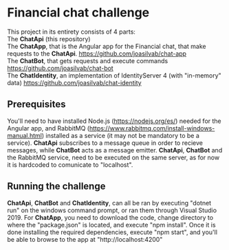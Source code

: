 # Financial chat challenge
This project in its entirety consists of 4 parts:    
The **ChatApi** (this repository)  
The **ChatApp**, that is the Angular app for the Financial chat, that make requests to the **ChatApi**. https://github.com/joasilvab/chat-app  
The **ChatBot**, that gets requests and execute commands https://github.com/joasilvab/chat-bot  
The **ChatIdentity**, an implementation of IdentityServer 4 (with "in-memory" data) https://github.com/joasilvab/chat-identity

## Prerequisites
You'll need to have installed Node.js (https://nodejs.org/es/) needed for the Angular app, and RabbitMQ (https://www.rabbitmq.com/install-windows-manual.html) installed as a service (it may not be mandatory to be a service). **ChatApi** subscribes to a message queue in order to recieve messages, while **ChatBot** acts as a message emitter. **ChatApi**, **ChatBot** and the RabbitMQ service, need to be executed on the same server, as for now it is hardcoded to comunicate to "localhost".

## Running the challenge
**ChatApi**, **ChatBot** and **ChatIdentity**, can all be ran by executing "dotnet run" on the windows command prompt, or ran them through Visual Studio 2019. For **ChatApp**, you need to download the code, change directory to where the "package.json" is located, and execute "npm install". Once it is done installing the required dependencies, execute "npm start", and you'll be able to browse to the app at "http://localhost:4200"
